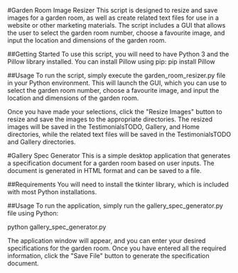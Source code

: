 #Garden Room Image Resizer
This script is designed to resize and save images for a garden room, as well as create related text files for use in a website or other marketing materials. The script includes a GUI that allows the user to select the garden room number, choose a favourite image, and input the location and dimensions of the garden room.

##Getting Started
To use this script, you will need to have Python 3 and the Pillow library installed. You can install Pillow using pip:
pip install Pillow

##Usage
To run the script, simply execute the garden_room_resizer.py file in your Python environment. This will launch the GUI, which you can use to select the garden room number, choose a favourite image, and input the location and dimensions of the garden room.

Once you have made your selections, click the "Resize Images" button to resize and save the images to the appropriate directories. The resized images will be saved in the TestimonialsTODO, Gallery, and Home directories, while the related text files will be saved in the TestimonialsTODO and Gallery directories.

#Gallery Spec Generator
This is a simple desktop application that generates a specification document for a garden room based on user inputs. The document is generated in HTML format and can be saved to a file.

##Requirements
You will need to install the tkinter library, which is included with most Python installations.

##Usage
To run the application, simply run the gallery_spec_generator.py file using Python:

python gallery_spec_generator.py

The application window will appear, and you can enter your desired specifications for the garden room. Once you have entered all the required information, click the "Save File" button to generate the specification document.